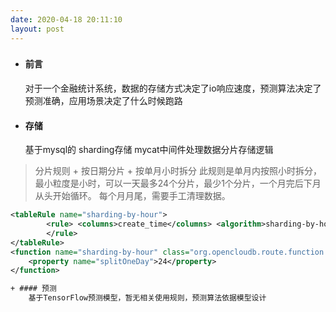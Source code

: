 ```yaml
---
date: 2020-04-18 20:11:10
layout: post
---
```


###

+ #### 前言
	对于一个金融统计系统，数据的存储方式决定了io响应速度，预测算法决定了预测准确，应用场景决定了什么时候跑路
+ #### 存储
    基于mysql的 sharding存储 mycat中间件处理数据分片存储逻辑
> 分片规则
	+ 按日期分片
    + 按单月小时拆分  此规则是单月内按照小时拆分，最小粒度是小时，可以一天最多24个分片，最少1个分片，一个月完后下月从头开始循环。 每个月月尾，需要手工清理数据。 
```xml
<tableRule name="sharding-by-hour">
		<rule> <columns>create_time</columns> <algorithm>sharding-by-hour</algorithm>
		</rule>
</tableRule> 
<function name="sharding-by-hour" class="org.opencloudb.route.function.LatestMonthPartion"> 
	<property name="splitOneDay">24</property>
</function>

+ #### 预测
	基于TensorFlow预测模型，暂无相关使用规则，预测算法依据模型设计

